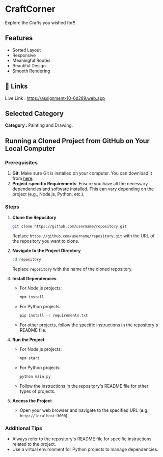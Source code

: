 # CraftCorner

Explore the Crafts you wished for!!

## Features

- Sorted Layout
- Responsive
- Meaningful Routes
- Beautiful Design
- Smooth Rendering

## 🔗 Links

Live Link : https://assignment-10-6d289.web.app

## Selected Category

**Category :** Painting and Drawing.

## Running a Cloned Project from GitHub on Your Local Computer

### Prerequisites

1. **Git**: Make sure Git is installed on your computer. You can download it from [here](https://git-scm.com/downloads).
2. **Project-specific Requirements**: Ensure you have all the necessary dependencies and software installed. This can vary depending on the project (e.g., Node.js, Python, etc.).

### Steps

1. **Clone the Repository**

   ```bash
   git clone https://github.com/username/repository.git
   ```

   Replace `https://github.com/username/repository.git` with the URL of the repository you want to clone.

2. **Navigate to the Project Directory**

   ```bash
   cd repository
   ```

   Replace `repository` with the name of the cloned repository.

3. **Install Dependencies**

   - For Node.js projects:
     ```bash
     npm install
     ```
   - For Python projects:
     ```bash
     pip install -r requirements.txt
     ```
   - For other projects, follow the specific instructions in the repository's README file.

4. **Run the Project**

   - For Node.js projects:
     ```bash
     npm start
     ```
   - For Python projects:
     ```bash
     python main.py
     ```
   - Follow the instructions in the repository's README file for other types of projects.

5. **Access the Project**
   - Open your web browser and navigate to the specified URL (e.g., `http://localhost:3000`).

### Additional Tips

- Always refer to the repository's README file for specific instructions related to the project.
- Use a virtual environment for Python projects to manage dependencies.

